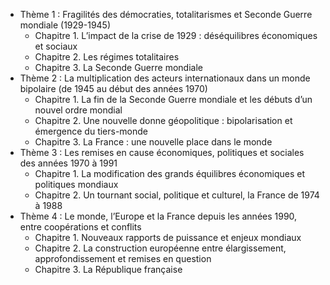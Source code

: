 - Thème 1 : Fragilités des démocraties, totalitarismes et Seconde Guerre mondiale (1929-1945) 
  - Chapitre 1. L’impact de la crise de 1929 : déséquilibres économiques et sociaux
  - Chapitre 2. Les régimes totalitaires
  - Chapitre 3. La Seconde Guerre mondiale
- Thème 2 : La multiplication des acteurs internationaux dans un monde bipolaire (de 1945 au début des années 1970)
  - Chapitre 1. La fin de la Seconde Guerre mondiale et les débuts d’un nouvel ordre mondial
  - Chapitre 2. Une nouvelle donne géopolitique : bipolarisation et émergence du tiers-monde
  - Chapitre 3. La France : une nouvelle place dans le monde
- Thème 3 : Les remises en cause économiques, politiques et sociales des années 1970 à 1991
  - Chapitre 1. La modification des grands équilibres économiques et politiques mondiaux
  - Chapitre 2. Un tournant social, politique et culturel, la France de 1974 à 1988 
- Thème 4 : Le monde, l’Europe et la France depuis les années 1990, entre coopérations et conflits
  - Chapitre 1. Nouveaux rapports de puissance et enjeux mondiaux
  - Chapitre 2. La construction européenne entre élargissement, approfondissement et remises en question
  - Chapitre 3. La République française
